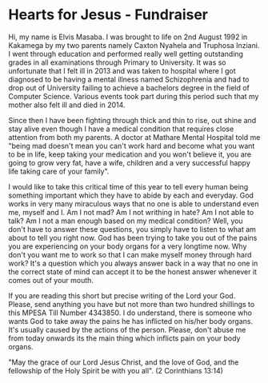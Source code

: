# Hearts for Jesus - Fundraiser

Hi, my name is Elvis Masaba. I was brought to life on 2nd August 1992 in Kakamega by my two parents namely Caxton Nyahela and Truphosa Inziani. I went through education and performed really well getting outstanding grades in all examinations through Primary to University. It was so unfortunate that I felt ill in 2013 and was taken to hospital where I got diagnosed to be having a mental illness named Schizophrenia and had to drop out of University failing to achieve a bachelors degree in the field of Computer Science. Various events took part during this period such that my mother also felt ill and died in 2014.

Since then I have been fighting through thick and thin to rise, out shine and stay alive even though I have a medical condition that requires close attention from both my parents. A doctor at Mathare Mental Hospital told me "being mad doesn't mean you can't work hard and become what you want to be in life, keep taking your medication and you won't believe it, you are going to grow very fat, have a wife, children and a very  successful happy life taking care of your family".

I would like to take this critical time of this year to tell every human being something important which they have to abide by each and everyday. God works in very many miraculous ways that no one is able to understand even me, myself and I. Am I not mad? Am I not writhing in hate? Am I not able to talk? Am I not a man enough based on my medical condition? Well, you don't have to answer these questions, you simply have to listen to what am about to tell you right now. God has been trying to take you out of the pains you are experiencing on your body organs for a very longtime now. Why don't you want me to work so that I can make myself money through hard work? It's a question which you always answer back in a way that no one in the correct state of mind can accept it to be the honest answer whenever it comes out of your mouth.

If you are reading this short but precise writing of the Lord your God. Please, send anything you have but not more than two hundred shillings to this MPESA Till Number 4343850. I do understand, there is someone who wants God to take away the pains he has inflicted on his/her body organs. It's usually caused by the actions of the person. Please, don't abuse me from today onwards its the main thing which inflicts pain on your body organs.

"May the grace of our Lord Jesus Christ, and the love of God, and the fellowship of the Holy Spirit be with you all". (2 Corinthians 13:14)

